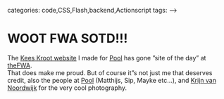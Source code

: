 <!--
  id: 388
  date: 2009-07-13T17:54:06
  modified: 2012-07-25T21:36:49
  slug: woot-fwa-sotd
  type: post
  excerpt: <p>The Kees Kroot website I made for Pool has gone &#8221;site of the day&#8221; at theFWA. That does make me proud. But of course it&#8221;s not just me that deserves credit, also the people at Pool (Matthijs, Sip, Mayke etc&#8230;), and Krijn van Noordwijk for the very cool photography.</p> 
  content: <p>The <a href="http://www.soundcircus.nl/" rel="external">Kees Kroot website</a> I made for <a href="http://www.poolworldwide.com/" rel="external">Pool</a> has gone &#8221;site of the day&#8221; at <a href="http://www.thefwa.com/" rel="external">theFWA</a>.<br /> That does make me proud. But of course it&#8221;s not just me that deserves credit, also the people at <a href="http://www.poolworldwide.com/" rel="external">Pool</a> (Matthijs, Sip, Mayke etc&#8230;), and <a href="http://www.krijnvannoordwijk.com/" rel="external">Krijn van Noordwijk</a> for the very cool photography.<br /> <!--On the other hand I do have a bit of mixed feelings about theFWA. What bothers me is that practically everything in there is Flash. Most of the sites look great and, well... that''s just it: they only look great. For the rest it''s just too much loading, too processor intensive, time wasting screen transitions ... [insert numerous Flash downsides here]. Have all the agencies forgotten about HTML? Even the FWA site itself is in Flash while it could easily have been built in HTML. Or maybe it''s just me.--></p> 
  categories: code,CSS,Flash,backend,Actionscript
  tags: 
-->

# WOOT FWA SOTD!!!

<p>The <a href="http://www.soundcircus.nl/" rel="external">Kees Kroot website</a> I made for <a href="http://www.poolworldwide.com/" rel="external">Pool</a> has gone &#8221;site of the day&#8221; at <a href="http://www.thefwa.com/" rel="external">theFWA</a>.<br />
That does make me proud. But of course it&#8221;s not just me that deserves credit, also the people at <a href="http://www.poolworldwide.com/" rel="external">Pool</a> (Matthijs, Sip, Mayke etc&#8230;), and <a href="http://www.krijnvannoordwijk.com/" rel="external">Krijn van Noordwijk</a> for the very cool photography.<br />
<!--On the other hand I do have a bit of mixed feelings about theFWA. What bothers me is that practically everything in there is Flash. Most of the sites look great and, well... that''s just it: they only look great. For the rest it''s just too much loading, too processor intensive, time wasting screen transitions ... [insert numerous Flash downsides here]. Have all the agencies forgotten about HTML? Even the FWA site itself is in Flash while it could easily have been built in HTML. Or maybe it''s just me.--></p>

